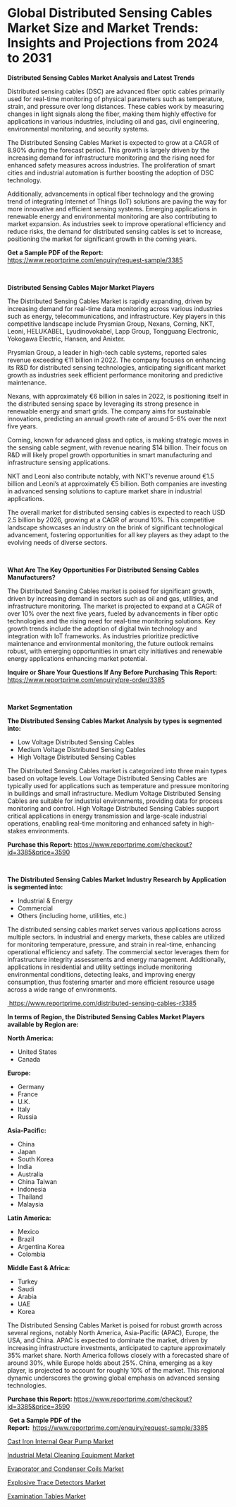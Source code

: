 <p><h1>Global Distributed Sensing Cables Market Size and Market Trends: Insights and Projections from 2024 to 2031</h1></p><p><strong>Distributed Sensing Cables Market Analysis and Latest Trends</strong></p>
<p><p>Distributed sensing cables (DSC) are advanced fiber optic cables primarily used for real-time monitoring of physical parameters such as temperature, strain, and pressure over long distances. These cables work by measuring changes in light signals along the fiber, making them highly effective for applications in various industries, including oil and gas, civil engineering, environmental monitoring, and security systems.</p><p>The Distributed Sensing Cables Market is expected to grow at a CAGR of 8.90% during the forecast period. This growth is largely driven by the increasing demand for infrastructure monitoring and the rising need for enhanced safety measures across industries. The proliferation of smart cities and industrial automation is further boosting the adoption of DSC technology. </p><p>Additionally, advancements in optical fiber technology and the growing trend of integrating Internet of Things (IoT) solutions are paving the way for more innovative and efficient sensing systems. Emerging applications in renewable energy and environmental monitoring are also contributing to market expansion. As industries seek to improve operational efficiency and reduce risks, the demand for distributed sensing cables is set to increase, positioning the market for significant growth in the coming years.</p></p>
<p><strong>Get a Sample PDF of the Report:&nbsp;</strong> <a href="https://www.reportprime.com/enquiry/request-sample/3385">https://www.reportprime.com/enquiry/request-sample/3385</a></p>
<p>&nbsp;</p>
<p><strong>Distributed Sensing Cables Major Market Players</strong></p>
<p><p>The Distributed Sensing Cables Market is rapidly expanding, driven by increasing demand for real-time data monitoring across various industries such as energy, telecommunications, and infrastructure. Key players in this competitive landscape include Prysmian Group, Nexans, Corning, NKT, Leoni, HELUKABEL, Lyudinovokabel, Lapp Group, Tongguang Electronic, Yokogawa Electric, Hansen, and Anixter.</p><p>Prysmian Group, a leader in high-tech cable systems, reported sales revenue exceeding €11 billion in 2022. The company focuses on enhancing its R&D for distributed sensing technologies, anticipating significant market growth as industries seek efficient performance monitoring and predictive maintenance.</p><p>Nexans, with approximately €6 billion in sales in 2022, is positioning itself in the distributed sensing space by leveraging its strong presence in renewable energy and smart grids. The company aims for sustainable innovations, predicting an annual growth rate of around 5-6% over the next five years.</p><p>Corning, known for advanced glass and optics, is making strategic moves in the sensing cable segment, with revenue nearing $14 billion. Their focus on R&D will likely propel growth opportunities in smart manufacturing and infrastructure sensing applications. </p><p>NKT and Leoni also contribute notably, with NKT’s revenue around €1.5 billion and Leoni’s at approximately €5 billion. Both companies are investing in advanced sensing solutions to capture market share in industrial applications.</p><p>The overall market for distributed sensing cables is expected to reach USD 2.5 billion by 2026, growing at a CAGR of around 10%. This competitive landscape showcases an industry on the brink of significant technological advancement, fostering opportunities for all key players as they adapt to the evolving needs of diverse sectors.</p></p>
<p>&nbsp;</p>
<p><strong>What Are The Key Opportunities For Distributed Sensing Cables Manufacturers?</strong></p>
<p><p>The Distributed Sensing Cables market is poised for significant growth, driven by increasing demand in sectors such as oil and gas, utilities, and infrastructure monitoring. The market is projected to expand at a CAGR of over 10% over the next five years, fueled by advancements in fiber optic technologies and the rising need for real-time monitoring solutions. Key growth trends include the adoption of digital twin technology and integration with IoT frameworks. As industries prioritize predictive maintenance and environmental monitoring, the future outlook remains robust, with emerging opportunities in smart city initiatives and renewable energy applications enhancing market potential.</p></p>
<p><strong>Inquire or Share Your Questions If Any Before Purchasing This Report:</strong> <a href="https://www.reportprime.com/enquiry/pre-order/3385">https://www.reportprime.com/enquiry/pre-order/3385</a></p>
<p>&nbsp;</p>
<p><strong>Market Segmentation</strong></p>
<p><strong>The Distributed Sensing Cables Market Analysis by types is segmented into:</strong></p>
<p><ul><li>Low Voltage Distributed Sensing Cables</li><li>Medium Voltage Distributed Sensing Cables</li><li>High Voltage Distributed Sensing Cables</li></ul></p>
<p><p>The Distributed Sensing Cables market is categorized into three main types based on voltage levels. Low Voltage Distributed Sensing Cables are typically used for applications such as temperature and pressure monitoring in buildings and small infrastructure. Medium Voltage Distributed Sensing Cables are suitable for industrial environments, providing data for process monitoring and control. High Voltage Distributed Sensing Cables support critical applications in energy transmission and large-scale industrial operations, enabling real-time monitoring and enhanced safety in high-stakes environments.</p></p>
<p><strong>Purchase this Report:&nbsp;</strong><a href="https://www.reportprime.com/checkout?id=3385&price=3590">https://www.reportprime.com/checkout?id=3385&price=3590</a></p>
<p>&nbsp;</p>
<p><strong>The Distributed Sensing Cables Market Industry Research by Application is segmented into:</strong></p>
<p><ul><li>Industrial & Energy</li><li>Commercial</li><li>Others (including home, utilities, etc.)</li></ul></p>
<p><p>The distributed sensing cables market serves various applications across multiple sectors. In industrial and energy markets, these cables are utilized for monitoring temperature, pressure, and strain in real-time, enhancing operational efficiency and safety. The commercial sector leverages them for infrastructure integrity assessments and energy management. Additionally, applications in residential and utility settings include monitoring environmental conditions, detecting leaks, and improving energy consumption, thus fostering smarter and more efficient resource usage across a wide range of environments.</p></p>
<p><a href="https://www.reportprime.com/distributed-sensing-cables-r3385">&nbsp;https://www.reportprime.com/distributed-sensing-cables-r3385</a></p>
<p><strong>In terms of Region, the Distributed Sensing Cables Market Players available by Region are:</strong></p>
<p>
    <p> <strong> North America: </strong>
        <ul>
            <li>United States</li>
            <li>Canada</li>
        </ul>
        </p> 
    <p> <strong> Europe: </strong>
        <ul>
            <li>Germany</li>
            <li>France</li>
            <li>U.K.</li>
            <li>Italy</li>
            <li>Russia</li>
        </ul>
        </p> 
    <p> <strong> Asia-Pacific: </strong>
        <ul>
            <li>China</li>
            <li>Japan</li>
            <li>South Korea</li>
            <li>India</li>
            <li>Australia</li>
            <li>China Taiwan</li>
            <li>Indonesia</li>
            <li>Thailand</li>
            <li>Malaysia</li>
        </ul>
        </p> 
    <p> <strong> Latin America: </strong>
        <ul>
            <li>Mexico</li>
            <li>Brazil</li>
            <li>Argentina Korea</li>
            <li>Colombia</li>
        </ul>
        </p> 
    <p> <strong> Middle East & Africa: </strong>
        <ul>
            <li>Turkey</li>
            <li>Saudi</li>
            <li>Arabia</li>
            <li>UAE</li>
            <li>Korea</li>
        </ul>
    </p>
    </p>
<p><p>The Distributed Sensing Cables Market is poised for robust growth across several regions, notably North America, Asia-Pacific (APAC), Europe, the USA, and China. APAC is expected to dominate the market, driven by increasing infrastructure investments, anticipated to capture approximately 35% market share. North America follows closely with a forecasted share of around 30%, while Europe holds about 25%. China, emerging as a key player, is projected to account for roughly 10% of the market. This regional dynamic underscores the growing global emphasis on advanced sensing technologies.</p></p>
<p><strong>Purchase this Report: </strong><a href="https://www.reportprime.com/checkout?id=3385&price=3590">https://www.reportprime.com/checkout?id=3385&price=3590</a></p>
<p>&nbsp;<strong>Get a Sample PDF of the Report:&nbsp;&nbsp;</strong><a href="https://www.reportprime.com/enquiry/request-sample/3385">https://www.reportprime.com/enquiry/request-sample/3385</a></p>
<p><strong></strong></p>
<p><p><a href="https://issuu.com/reportprime-2/docs/cast-iron-internal-gear-pump-market_73b1f9d6533f88">Cast Iron Internal Gear Pump Market</a></p><p><a href="https://issuu.com/reportprime-2/docs/industrial-metal-cleaning-equipment_d018924a9b7df4">Industrial Metal Cleaning Equipment Market</a></p><p><a href="https://www.linkedin.com/pulse/driving-market-forces-evaporator-condenser-coils-trends-future-k2xwc?trackingId=xgt17mpRQd66%2FOk9qdZYNw%3D%3D">Evaporator and Condenser Coils Market</a></p><p><a href="https://www.linkedin.com/pulse/explosive-trace-detectors-market-industry-landscape-growth-trajectories-sbs5c?trackingId=VGH8UKK0RuukXU%2FBJoy%2F9g%3D%3D">Explosive Trace Detectors Market</a></p><p><a href="https://www.linkedin.com/pulse/emerging-examination-tables-market-opportunities-analysis-6mdqe?trackingId=ui8TY8JLSaqqGVd777nEXg%3D%3D">Examination Tables Market</a></p></p>